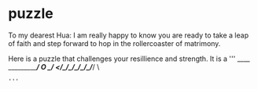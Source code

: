 # puzzle


To my dearest Hua: I am really happy to know you are ready to take a leap of faith and step forward to hop in the rollercoaster of matrimony.

Here is a puzzle that challenges your resillience and strength. It is a
'''
                           ____
  ________________________/ O  \___/
 <_/_\_/_\_/_\_/_\_/_\_/_______/   \

~~~~~
'''




